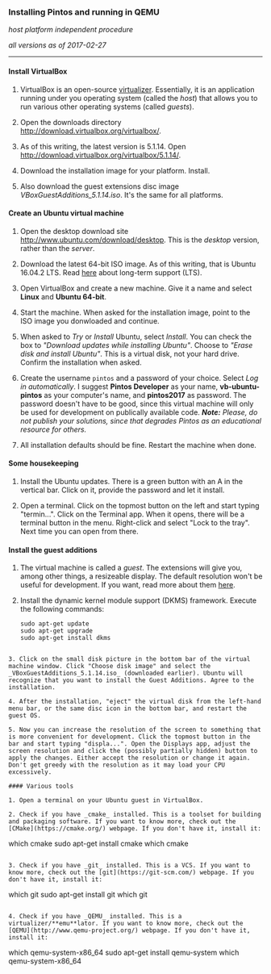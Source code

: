 ### Installing Pintos and running in QEMU

_host platform independent procedure_

_all versions as of 2017-02-27_

* * *

#### Install VirtualBox

1. VirtualBox is an open-source [virtualizer](https://www.virtualbox.org/wiki/Virtualization). Essentially, it is an application running under you operating system (called the _host_) that allows you to run various other operating systems (called _guests_).

2. Open the downloads directory http://download.virtualbox.org/virtualbox/.

3. As of this writing, the latest version is 5.1.14. Open http://download.virtualbox.org/virtualbox/5.1.14/.

4. Download the installation image for your platform. Install.

5. Also download the guest extensions disc image *VBoxGuestAdditions_5.1.14.iso*. It's the same for all platforms.

#### Create an Ubuntu virtual machine

1. Open the desktop download site http://www.ubuntu.com/download/desktop. This is the _desktop_ version, rather than the _server_.

2. Download the latest 64-bit ISO image. As of this writing, that is Ubuntu 16.04.2 LTS. Read [here](https://wiki.ubuntu.com/LTS) about long-term support (LTS).

3. Open VirtualBox and create a new machine. Give it a name and select **Linux** and **Ubuntu 64-bit**.

4. Start the machine. When asked for the installation image, point to the ISO image you donwloaded and continue.

5. When asked to _Try_ or _Install_ Ubuntu, select _Install_. You can check the box to _"Download updates while installing Ubuntu"_. Choose to _"Erase disk and install Ubuntu"_. This is a virtual disk, not your hard drive. Confirm the installation when asked.

6. Create the username `pintos` and a password of your choice. Select _Log in automatically_. I suggest **Pintos Developer** as your name, **vb-ubuntu-pintos** as your computer's name, and **pintos2017** as password. The password doesn't have to be good, since this virtual machine will only be used for development on publically available code. _**Note:** Please, do not publish your solutions, since that degrades Pintos as an educational resource for others._

7. All installation defaults should be fine. Restart the machine when done.

#### Some housekeeping

1. Install the Ubuntu updates. There is a green button with an A in the vertical bar. Click on it, provide the password and let it install.

2. Open a terminal. Click on the topmost button on the left and start typing "termin...". Click on the Terminal app. When it opens, there will be a terminal button in the menu. Right-click and select "Lock to the tray". Next time you can open from there.

#### Install the guest additions

1. The virtual machine is called a _guest_. The extensions will give you, among other things, a resizeable display. The default resolution won't be useful for development. If you want, read more about them [here](https://www.virtualbox.org/manual/ch04.html).

2. Install the dynamic kernel module support (DKMS) framework. Execute the following commands:

   ```
   sudo apt-get update
   sudo apt-get upgrade
   sudo apt-get install dkms
  ```

3. Click on the small disk picture in the bottom bar of the virtual machine window. Click "Choose disk image" and select the _VBoxGuestAdditions_5.1.14.iso_ (downloaded earlier). Ubuntu will recognize that you want to install the Guest Additions. Agree to the installation.

4. After the installation, "eject" the virtual disk from the left-hand menu bar, or the same disc icon in the bottom bar, and restart the guest OS.

5. Now you can increase the resolution of the screen to something that is more convenient for development. Click the topmost button in the bar and start typing "displa...". Open the Displays app, adjust the screen resolution and click the (possibly partially hidden) button to apply the changes. Either accept the resolution or change it again. Don't get greedy with the resolution as it may load your CPU excessively.

#### Various tools

1. Open a terminal on your Ubuntu guest in VirtualBox.

2. Check if you have _cmake_ installed. This is a toolset for building and packaging software. If you want to know more, check out the [CMake](https://cmake.org/) webpage. If you don't have it, install it:

   ```
   which cmake
   sudo apt-get install cmake
   which cmake
   ```

3. Check if you have _git_ installed. This is a VCS. If you want to know more, check out the [git](https://git-scm.com/) webpage. If you don't have it, install it:
 
   ```
   which git
   sudo apt-get install git
   which git
   ```
   
4. Check if you have _QEMU_ installed. This is a virtualizer/**emu**lator. If you want to know more, check out the [QEMU](http://www.qemu-project.org/) webpage. If you don't have it, install it:

   ```
   which qemu-system-x86_64
   sudo apt-get install qemu-system
   which qemu-system-x86_64
   ```
   
